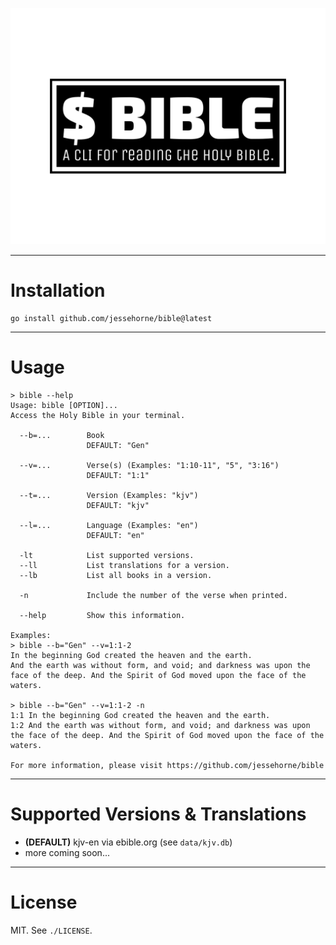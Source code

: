 ![bible](bible-logo.png)

---

# Installation

```shell
go install github.com/jessehorne/bible@latest
```

---

# Usage

```shell
> bible --help
Usage: bible [OPTION]...
Access the Holy Bible in your terminal.

  --b=...        Book
                 DEFAULT: "Gen"

  --v=...        Verse(s) (Examples: "1:10-11", "5", "3:16")
                 DEFAULT: "1:1"
                  
  --t=...        Version (Examples: "kjv")
                 DEFAULT: "kjv"
                  
  --l=...        Language (Examples: "en")
                 DEFAULT: "en"
  
  -lt            List supported versions.
  --ll        	 List translations for a version.
  --lb           List all books in a version.
  
  -n             Include the number of the verse when printed.

  --help         Show this information.

Examples:
> bible --b="Gen" --v=1:1-2
In the beginning God created the heaven and the earth.
And the earth was without form, and void; and darkness was upon the face of the deep. And the Spirit of God moved upon the face of the waters.

> bible --b="Gen" --v=1:1-2 -n
1:1 In the beginning God created the heaven and the earth.
1:2 And the earth was without form, and void; and darkness was upon the face of the deep. And the Spirit of God moved upon the face of the waters.

For more information, please visit https://github.com/jessehorne/bible
```

---

# Supported Versions & Translations

* **(DEFAULT)** kjv-en via ebible.org (see `data/kjv.db`)
* more coming soon...

---

# License

MIT. See `./LICENSE`.
